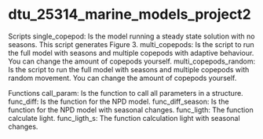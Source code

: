 # dtu_25314_marine_models_project2


Scripts
single_copepod:
	Is the model running a steady state solution with no seasons. This script generates
	Figure 3.
multi_copepods:
	Is the script to run the full model with seasons and multiple copepods with adaptive
	behaviour. You can change the amount of copepods yourself.
multi_copepods_random:
	Is the script to run the full model with seasons and multiple copepods with
	random movement. You can change the amount of copepods yourself.

Functions
call_param:
	Is the function to call all parameters in a structure.
func_diff:
	Is the function for the NPD model.
func_diff_season:
	Is the function for the NPD model with seasonal changes.
func_ligth:
	The function calculate light.
func_ligth_s:
	The function calculation light with seasonal changes.
